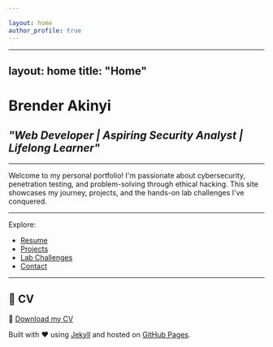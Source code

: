 ```yaml
---

layout: home
author_profile: true
---
```

---
layout: home
title: "Home"
---

# **Brender Akinyi**  
## _"Web Developer | Aspiring Security Analyst | Lifelong Learner"_

---

Welcome to my personal portfolio! I'm passionate about cybersecurity, penetration testing, and problem-solving through ethical hacking. This site showcases my journey, projects, and the hands-on lab challenges I've conquered.

---

Explore:
- [Resume](../resume/)
- [Projects](../projects/)
- [Lab Challenges](../lab_challenges/)
- [Contact](../contact/)
---


## 📄 CV

📄 [Download my CV](assets/cv.pdf)  




Built with ❤️ using [Jekyll](https://jekyllrb.com) and hosted on [GitHub Pages](https://pages.github.com).

